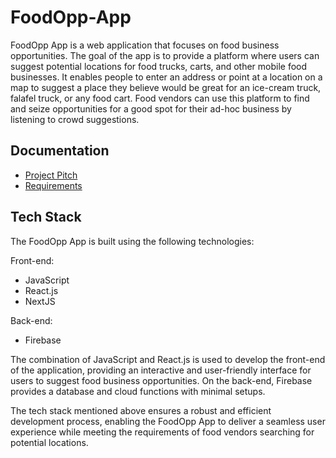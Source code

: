# FoodOpp-App

FoodOpp App is a web application that focuses on food business opportunities. The goal of the app is to provide a platform where users can suggest potential locations for food trucks, carts, and other mobile food businesses. It enables people to enter an address or point at a location on a map to suggest a place they believe would be great for an ice-cream truck, falafel truck, or any food cart. Food vendors can use this platform to find and seize opportunities for a good spot for their ad-hoc business by listening to crowd suggestions.

## Documentation

- [Project Pitch](https://docs.google.com/document/d/1IMmUgDf1AJzxWNGiMktJfWEfakuznr1M-IciT4tz1so/edit)
- [Requirements](https://docs.google.com/document/d/1LElOy4lN4oQmBowTwttV6CIGGlc3P2v7Fh9-AACrzy0/edit#)

## Tech Stack
The FoodOpp App is built using the following technologies:

Front-end:
* JavaScript
* React.js
* NextJS

Back-end:

* Firebase


The combination of JavaScript and React.js is used to develop the front-end of the application, providing an interactive and user-friendly interface for users to suggest food business opportunities. On the back-end, Firebase provides a database and cloud functions with minimal setups.

The tech stack mentioned above ensures a robust and efficient development process, enabling the FoodOpp App to deliver a seamless user experience while meeting the requirements of food vendors searching for potential locations.
